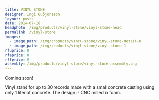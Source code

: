 ```yaml
---
title: VINYL STONE
designer: Ingi Guðjonsson
layout: posts
date: 2014-07-18
headphoto: /img/products/vinyl-stone/vinyl-stone-head
permalink: /vinyl-stone
images:  
  - image_path: /img/products/vinyl-stone/vinyl-stone-detail-0
  - image_path: /img/products/vinyl-stone/vinyl-stone-1
rfuprice: 0
rfaprice: 0
rffprice: 0
assembly: /img/products/vinyl-stone/vinyl-stone-assembly.png 
---
```


Coming soon!

Vinyl stand for up to 30 records made with a small concrete casting using only 1 liter of concrete. The design is CNC milled in foam.

